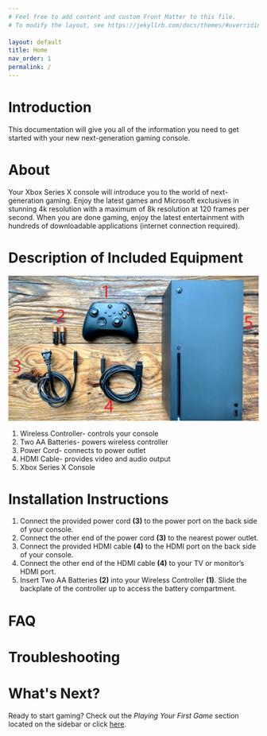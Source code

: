 ```yaml
---
# Feel free to add content and custom Front Matter to this file.
# To modify the layout, see https://jekyllrb.com/docs/themes/#overriding-theme-defaults

layout: default
title: Home
nav_order: 1
permalink: /
---
```


# Introduction

This documentation will give you all of the information you need to get started with your new next-generation gaming console.

# About

Your Xbox Series X console will introduce you to the world of next-generation gaming. Enjoy the latest games and Microsoft exclusives in stunning 4k resolution with a maximum of 8k resolution at 120 frames per second. When you are done gaming, enjoy the latest entertainment with hundreds of downloadable applications (internet connection required).

# Description of Included Equipment

![alt text](assets\images\img-1471.jpg "Equipment")

1. Wireless Controller- controls your console
2. Two AA Batteries- powers wireless controller
3. Power Cord- connects to power outlet
4. HDMI Cable- provides video and audio output
5. Xbox Series X Console


# Installation Instructions

1. Connect the provided power cord **(3)** to the power port on the back side of your console.
2. Connect the other end of the power cord **(3)** to the nearest power outlet.
3. Connect the provided HDMI cable **(4)** to the HDMI port on the back side of your console.
4. Connect the other end of the HDMI cable **(4)** to your TV or monitor’s HDMI port.
5. Insert Two AA Batteries **(2)** into your Wireless Controller **(1)**. Slide the backplate of the controller up to access the battery compartment.


# FAQ

# Troubleshooting

# What's Next?

Ready to start gaming? Check out the _Playing Your First Game_ section located on the sidebar or click [here](https://farshchiam.github.io/XboxSeriesX/gaming).
